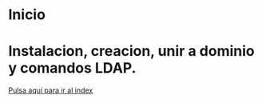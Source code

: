 # Inicio

# Instalacion, creacion, unir a dominio y comandos LDAP.

[Pulsa aquí para ir al index](ldap/index.md)

